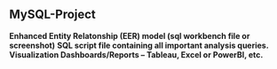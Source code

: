 ## MySQL-Project
**Enhanced Entity Relatonship (EER) model (sql workbench file or screenshot)** 
**SQL script file containing all important analysis queries.**
**Visualization Dashboards/Reports – Tableau, Excel or PowerBI, etc.**
